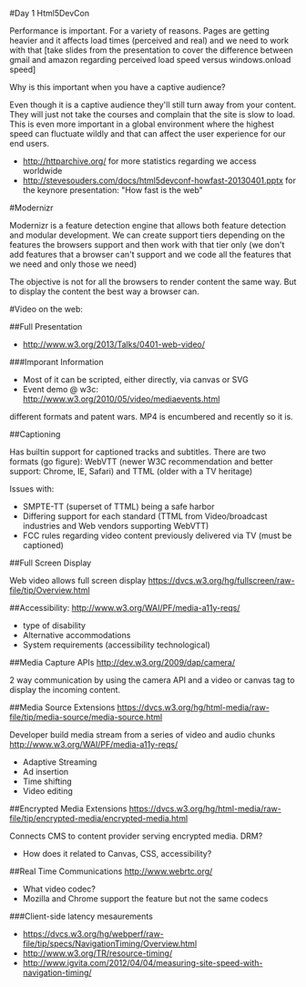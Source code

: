 #Day 1 Html5DevCon

Performance is important. For a variety of reasons. Pages are getting heavier and it affects load times (perceived and real) and we need to work with that [take slides from the presentation to cover the difference between gmail and amazon regarding perceived load speed versus windows.onload speed]

Why is this important when you have a captive audience? 

Even though it is a captive audience they'll still turn away from your content. They will just not take the courses and complain that the site is slow to load. This is even more important in a global environment where the highest speed can fluctuate wildly and that can affect the user experience for our end users. 

* http://httparchive.org/ for more statistics regarding we access worldwide
* http://stevesouders.com/docs/html5devconf-howfast-20130401.pptx for the keynore presentation: "How fast is the web"

#Modernizr

Modernizr is a feature detection engine that allows both feature detection and modular development. We can create support tiers depending on the features the browsers support and then work with that tier only (we don't add features that a browser can't support and we code all the features that we need and only those we need)

The objective is not for all the browsers to render content the same way. But to display the content the best way a browser can. 

#Video on the web:

##Full Presentation
* http://www.w3.org/2013/Talks/0401-web-video/

###Imporant Information
* Most of it can be scripted, either directly, via canvas or SVG
* Event demo @ w3c: http://www.w3.org/2010/05/video/mediaevents.html

different formats and patent wars. MP4 is encumbered and recently so it is. 

##Captioning

Has builtin support for captioned tracks and subtitles. There are two formats (go figure): WebVTT (newer W3C recommendation and better support: Chrome, IE, Safari) and TTML (older with a TV heritage)

Issues with: 
* SMPTE-TT (superset of TTML) being a safe harbor
* Differing support for each standard (TTML from Video/broadcast industries and Web vendors supporting WebVTT) 
* FCC rules regarding video content previously delivered via TV (must be captioned)
	
##Full Screen Display

Web video allows full screen display
https://dvcs.w3.org/hg/fullscreen/raw-file/tip/Overview.html

##Accessibility:
http://www.w3.org/WAI/PF/media-a11y-reqs/
* type of disability
* Alternative accommodations
* System requirements (accessibility technological)
	
##Media Capture APIs
http://dev.w3.org/2009/dap/camera/

2 way communication by using the camera API and a video or canvas tag to display the incoming content. 

##Media Source Extensions
https://dvcs.w3.org/hg/html-media/raw-file/tip/media-source/media-source.html

Developer build media stream from a series of video and audio chunks
http://www.w3.org/WAI/PF/media-a11y-reqs/
* Adaptive Streaming
* Ad insertion
* Time shifting
* Video editing

##Encrypted Media Extensions
https://dvcs.w3.org/hg/html-media/raw-file/tip/encrypted-media/encrypted-media.html

Connects CMS to content provider serving encrypted media. DRM?

* How does it related to Canvas, CSS, accessibility?
	
##Real Time Communications
http://www.webrtc.org/

* What video codec? 
* Mozilla and Chrome support the feature but not the same codecs
 
###Client-side latency mesaurements
* https://dvcs.w3.org/hg/webperf/raw-file/tip/specs/NavigationTiming/Overview.html
* http://www.w3.org/TR/resource-timing/
* http://www.igvita.com/2012/04/04/measuring-site-speed-with-navigation-timing/

